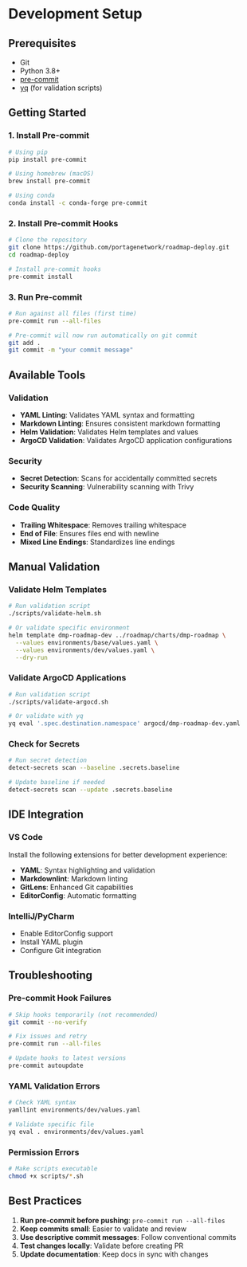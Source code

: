 # Development Setup

## Prerequisites

- Git
- Python 3.8+
- [pre-commit](https://pre-commit.com/)
- [yq](https://github.com/mikefarah/yq) (for validation scripts)

## Getting Started

### 1. Install Pre-commit

```bash
# Using pip
pip install pre-commit

# Using homebrew (macOS)
brew install pre-commit

# Using conda
conda install -c conda-forge pre-commit
```

### 2. Install Pre-commit Hooks

```bash
# Clone the repository
git clone https://github.com/portagenetwork/roadmap-deploy.git
cd roadmap-deploy

# Install pre-commit hooks
pre-commit install
```

### 3. Run Pre-commit

```bash
# Run against all files (first time)
pre-commit run --all-files

# Pre-commit will now run automatically on git commit
git add .
git commit -m "your commit message"
```

## Available Tools

### Validation

- **YAML Linting**: Validates YAML syntax and formatting
- **Markdown Linting**: Ensures consistent markdown formatting
- **Helm Validation**: Validates Helm templates and values
- **ArgoCD Validation**: Validates ArgoCD application configurations

### Security

- **Secret Detection**: Scans for accidentally committed secrets
- **Security Scanning**: Vulnerability scanning with Trivy

### Code Quality

- **Trailing Whitespace**: Removes trailing whitespace
- **End of File**: Ensures files end with newline
- **Mixed Line Endings**: Standardizes line endings

## Manual Validation

### Validate Helm Templates

```bash
# Run validation script
./scripts/validate-helm.sh

# Or validate specific environment
helm template dmp-roadmap-dev ../roadmap/charts/dmp-roadmap \
  --values environments/base/values.yaml \
  --values environments/dev/values.yaml \
  --dry-run
```

### Validate ArgoCD Applications

```bash
# Run validation script
./scripts/validate-argocd.sh

# Or validate with yq
yq eval '.spec.destination.namespace' argocd/dmp-roadmap-dev.yaml
```

### Check for Secrets

```bash
# Run secret detection
detect-secrets scan --baseline .secrets.baseline

# Update baseline if needed
detect-secrets scan --update .secrets.baseline
```

## IDE Integration

### VS Code

Install the following extensions for better development experience:

- **YAML**: Syntax highlighting and validation
- **Markdownlint**: Markdown linting
- **GitLens**: Enhanced Git capabilities
- **EditorConfig**: Automatic formatting

### IntelliJ/PyCharm

- Enable EditorConfig support
- Install YAML plugin
- Configure Git integration

## Troubleshooting

### Pre-commit Hook Failures

```bash
# Skip hooks temporarily (not recommended)
git commit --no-verify

# Fix issues and retry
pre-commit run --all-files

# Update hooks to latest versions
pre-commit autoupdate
```

### YAML Validation Errors

```bash
# Check YAML syntax
yamllint environments/dev/values.yaml

# Validate specific file
yq eval . environments/dev/values.yaml
```

### Permission Errors

```bash
# Make scripts executable
chmod +x scripts/*.sh
```

## Best Practices

1. **Run pre-commit before pushing**: `pre-commit run --all-files`
2. **Keep commits small**: Easier to validate and review
3. **Use descriptive commit messages**: Follow conventional commits
4. **Test changes locally**: Validate before creating PR
5. **Update documentation**: Keep docs in sync with changes
